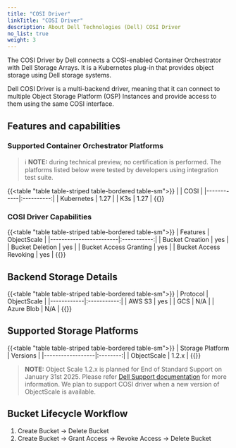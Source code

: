 ```yaml
---
title: "COSI Driver"
linkTitle: "COSI Driver"
description: About Dell Technologies (Dell) COSI Driver 
no_list: true 
weight: 3
---
```


The COSI Driver by Dell connects a COSI-enabled Container Orchestrator with Dell Storage Arrays. It is a Kubernetes plug-in that provides object storage using Dell storage systems.

Dell COSI Driver is a multi-backend driver, meaning that it can connect to multiple Object Storage Platform (OSP) Instances and provide access to them using the same COSI interface.

## Features and capabilities

### Supported Container Orchestrator Platforms

> ℹ️ **NOTE:** during technical preview, no certification is performed. The platforms listed below were tested by developers using integration test suite.

{{<table "table table-striped table-bordered table-sm">}}
|            |    COSI    |
|------------|:----------:|
| Kubernetes |    1.27    |
| K3s        |    1.27    |
{{</table>}}

### COSI Driver Capabilities

{{<table "table table-striped table-bordered table-sm">}}
| Features               | ObjectScale |
|------------------------|:-----------:|
| Bucket Creation        |     yes     |
| Bucket Deletion        |     yes     |
| Bucket Access Granting |     yes     |
| Bucket Access Revoking |     yes     |
{{</table>}}

## Backend Storage Details

{{<table "table table-striped table-bordered table-sm">}}
| Protocol   | ObjectScale |
|------------|:-----------:|
| AWS S3     |     yes     |
| GCS        |     N/A     |
| Azure Blob |     N/A     |
{{</table>}}

## Supported Storage Platforms

{{<table "table table-striped table-bordered table-sm">}}
| Storage Platform | Versions |
|------------------|:--------:|
| ObjectScale      |  1.2.x   |
{{</table>}}

> **NOTE:** Object Scale 1.2.x is planned for End of Standard Support on January 31st 2025. Please refer <a href="https://www.dell.com/support/kbdoc/en-uk/000185734/all-dell-emc-end-of-life-documents?lang=en">Dell Support documentation</a> for more information. We plan to support COSI driver when a new version of ObjectScale is available.

## Bucket Lifecycle Workflow

1. Create Bucket &rarr; Delete Bucket
1. Create Bucket &rarr; Grant Access &rarr; Revoke Access &rarr; Delete Bucket
